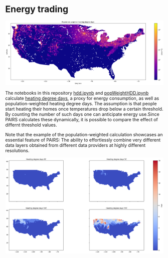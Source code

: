 # Energy trading

![Population-weighted heating degree days](pwHDD.png)

The notebooks in this repository [hdd.ipynb](hdd.ipynb) and [popWeightHDD.ipynb](popWeightHDD.ipynb) calculate [heating degree days](https://en.wikipedia.org/wiki/Heating_degree_day), a proxy for energy consumption, as well as population-weighted heating degree days. The assumption is that people start heating their homes once temperatures drop below a certain threshold. By counting the number of such days one can anticipate energy use.Since PAIRS calculates these dynamically, it is possible to compare the effect of differnt threshold values.

Note that the example of the population-weighted calculation showcases an essential feature of PAIRS: The ability to effortlessly combine very different data layers obtained from different data providers at highly different resolutions.

![Heating degree days for different threshold values.](hdd.png)
